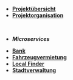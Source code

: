 * [**Projektübersicht**](_einleitung/projektuebersicht)
* [**Projektorganisation**](_einleitung/projektorganisation)

<br>

- ***Microservices***

* [**Bank**](bank/index)
* [**Fahrzeugvermietung**](fahrzeugvermietung/index)
* [**Local Finder**](localfinder/index)
* [**Stadtverwaltung**](stadtverwaltung/index)

